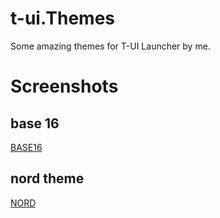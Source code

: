 # t-ui.Themes
Some amazing themes for T-UI Launcher by me.

# Screenshots
## base 16
[BASE16](.screenshots/base16.png)

## nord theme
[NORD](.screenshots/nord.png)
